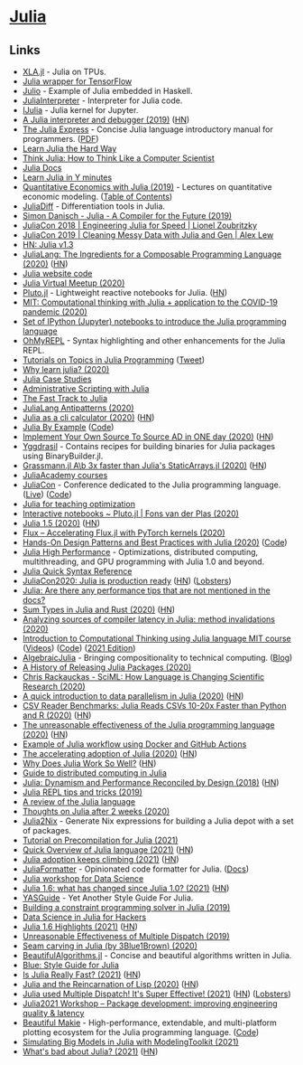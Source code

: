 # [Julia](https://julialang.org/)

## Links

- [XLA.jl](https://github.com/JuliaTPU/XLA.jl) - Julia on TPUs.
- [Julia wrapper for TensorFlow](https://github.com/malmaud/TensorFlow.jl)
- [Julio](https://github.com/dmjio/Julio) - Example of Julia embedded in Haskell.
- [JuliaInterpreter](https://github.com/JuliaDebug/JuliaInterpreter.jl) - Interpreter for Julia code.
- [IJulia](https://github.com/JuliaLang/IJulia.jl) - Julia kernel for Jupyter.
- [A Julia interpreter and debugger (2019)](https://julialang.org/blog/2019/03/debuggers) ([HN](https://news.ycombinator.com/item?id=19455688))
- [The Julia Express](https://github.com/bkamins/The-Julia-Express) - Concise Julia language introductory manual for programmers. ([PDF](http://bogumilkaminski.pl/files/julia_express.pdf))
- [Learn Julia the Hard Way](https://github.com/chrisvoncsefalvay/learn-julia-the-hard-way)
- [Think Julia: How to Think Like a Computer Scientist](https://benlauwens.github.io/ThinkJulia.jl/latest/book.html)
- [Julia Docs](https://docs.julialang.org/en/v1/)
- [Learn Julia in Y minutes](https://learnxinyminutes.com/docs/julia/)
- [Quantitative Economics with Julia (2019)](https://julia.quantecon.org/) - Lectures on quantitative economic modeling. ([Table of Contents](https://julia.quantecon.org/index_toc.html))
- [JuliaDiff](https://www.juliadiff.org/) - Differentiation tools in Julia.
- [Simon Danisch - Julia - A Compiler for the Future (2019)](https://www.youtube.com/watch?v=DCs0_T9BRp0)
- [JuliaCon 2018 | Engineering Julia for Speed | Lionel Zoubritzky](https://www.youtube.com/watch?v=XWIZ_dCO6X8)
- [JuliaCon 2019 | Cleaning Messy Data with Julia and Gen | Alex Lew](https://www.youtube.com/watch?v=vUxrtqY84AM)
- [HN: Julia v1.3](https://news.ycombinator.com/item?id=21636661)
- [JuliaLang: The Ingredients for a Composable Programming Language (2020)](https://white.ucc.asn.au/2020/02/09/whycompositionaljulia.html) ([HN](https://news.ycombinator.com/item?id=22288735))
- [Julia website code](https://github.com/JuliaLang/www.julialang.org)
- [Julia Virtual Meetup (2020)](https://www.youtube.com/watch?v=ZUrozPzNOtI)
- [Pluto.jl](https://github.com/fonsp/Pluto.jl) - Lightweight reactive notebooks for Julia. ([HN](https://news.ycombinator.com/item?id=24281613))
- [MIT: Computational thinking with Julia + application to the COVID-19 pandemic (2020)](https://github.com/mitmath/6S083)
- [Set of IPython (Jupyter) notebooks to introduce the Julia programming language](https://github.com/daanhb/Julia-tutorial)
- [OhMyREPL](https://github.com/KristofferC/OhMyREPL.jl) - Syntax highlighting and other enhancements for the Julia REPL.
- [Tutorials on Topics in Julia Programming](https://github.com/johnmyleswhite/julia_tutorials) ([Tweet](https://twitter.com/johnmyleswhite/status/1264355256974168067))
- [Why learn julia? (2020)](https://www.reddit.com/r/Julia/comments/gph8ob/why_learn_julia/)
- [Julia Case Studies](https://juliacomputing.com/case-studies/)
- [Administrative Scripting with Julia](https://github.com/ninjaaron/administrative-scripting-with-julia)
- [The Fast Track to Julia](https://juliadocs.github.io/Julia-Cheat-Sheet/)
- [JuliaLang Antipatterns (2020)](https://white.ucc.asn.au/2020/04/19/Julia-Antipatterns.html)
- [Julia as a cli calculator (2020)](https://krasjet.com/rnd.wlk/julia/) ([HN](https://news.ycombinator.com/item?id=23414872))
- [Julia By Example](https://juliabyexample.helpmanual.io/) ([Code](https://github.com/samuelcolvin/JuliaByExample))
- [Implement Your Own Source To Source AD in ONE day (2020)](http://blog.rogerluo.me/2019/07/27/yassad/) ([HN](https://news.ycombinator.com/item?id=23489743))
- [Yggdrasil](https://github.com/JuliaPackaging/Yggdrasil) - Contains recipes for building binaries for Julia packages using BinaryBuilder.jl.
- [Grassmann.jl A\b 3x faster than Julia's StaticArrays.jl (2020)](https://discourse.julialang.org/t/grassmann-jl-a-b-3x-faster-than-julias-staticarrays-jl/41451?u=chakravala) ([HN](https://news.ycombinator.com/item?id=23529016))
- [JuliaAcademy courses](https://juliaacademy.com/courses)
- [JuliaCon](https://juliacon.org/) - Conference dedicated to the Julia programming language. ([Live](https://live.juliacon.org/)) ([Code](https://github.com/JuliaCon/www.juliacon.org))
- [Julia for teaching optimization](https://michielstock.github.io/juliateaching/)
- [Interactive notebooks ~ Pluto.jl | Fons van der Plas (2020)](https://www.youtube.com/watch?v=IAF8DjrQSSk)
- [Julia 1.5 (2020)](https://julialang.org/blog/2020/08/julia-1.5-highlights/) ([HN](https://news.ycombinator.com/item?id=24039559))
- [Flux – Accelerating Flux.jl with PyTorch kernels (2020)](https://fluxml.ai/2020/06/29/acclerating-flux-torch.html)
- [Hands-On Design Patterns and Best Practices with Julia (2020)](https://www.packtpub.com/application-development/hands-design-patterns-julia-10) ([Code](https://github.com/PacktPublishing/Hands-on-Design-Patterns-and-Best-Practices-with-Julia))
- [Julia High Performance](https://juliahighperformance.com/) - Optimizations, distributed computing, multithreading, and GPU programming with Julia 1.0 and beyond.
- [Julia Quick Syntax Reference](https://link.springer.com/book/10.1007/978-1-4842-5190-4)
- [JuliaCon2020: Julia is production ready](https://bkamins.github.io/julialang/2020/08/07/production-ready.html) ([HN](https://news.ycombinator.com/item?id=24082281)) ([Lobsters](https://lobste.rs/s/cyrgim/julia_is_production_ready))
- [Julia: Are there any performance tips that are not mentioned in the docs?](https://www.reddit.com/r/Julia/comments/i8kdg1/are_there_any_performance_tips_that_are_not/)
- [Sum Types in Julia and Rust (2020)](https://andreaskroepelin.de/blog/sum_types/) ([HN](https://news.ycombinator.com/item?id=24328071))
- [Analyzing sources of compiler latency in Julia: method invalidations (2020)](https://julialang.org/blog/2020/08/invalidations/)
- [Introduction to Computational Thinking using Julia language MIT course](https://computationalthinking.mit.edu/Fall20/) ([Videos](https://www.youtube.com/playlist?list=PLP8iPy9hna6Q2Kr16aWPOKE0dz9OnsnIJ)) ([Code](https://github.com/mitmath/18S191)) ([2021 Edition](https://computationalthinking.mit.edu/Spring21/))
- [AlgebraicJulia](https://algebraicjulia.github.io/) - Bringing compositionality to technical computing. ([Blog](https://www.algebraicjulia.org/blog/))
- [A History of Releasing Julia Packages (2020)](https://cdg.dev/tech/release-history/)
- [Chris Rackauckas - SciML: How Language is Changing Scientific Research (2020)](https://www.youtube.com/watch?v=3hM7wn7iJ70)
- [A quick introduction to data parallelism in Julia (2020)](https://juliafolds.github.io/data-parallelism/tutorials/quick-introduction/) ([HN](https://news.ycombinator.com/item?id=24700436))
- [CSV Reader Benchmarks: Julia Reads CSVs 10-20x Faster than Python and R (2020)](https://juliacomputing.com/blog/2020/06/22/fast-csv.html) ([HN](https://news.ycombinator.com/item?id=24746057))
- [The unreasonable effectiveness of the Julia programming language (2020)](https://arstechnica.com/science/2020/10/the-unreasonable-effectiveness-of-the-julia-programming-language/) ([HN](https://news.ycombinator.com/item?id=24729034))
- [Example of Julia workflow using Docker and GitHub Actions](https://github.com/terasakisatoshi/MyWorkflow.jl)
- [The accelerating adoption of Julia (2020)](https://lwn.net/SubscriberLink/834571/e8d7adc0d9b669bc/) ([HN](https://news.ycombinator.com/item?id=24839744))
- [Why Does Julia Work So Well?](https://ucidatascienceinitiative.github.io/IntroToJulia/Html/WhyJulia) ([HN](https://news.ycombinator.com/item?id=24846033))
- [Guide to distributed computing in Julia](https://github.com/juliohm/julia-distributed-computing)
- [Julia: Dynamism and Performance Reconciled by Design (2018)](https://dl.acm.org/doi/pdf/10.1145/3276490) ([HN](https://news.ycombinator.com/item?id=24864087))
- [Julia REPL tips and tricks (2019)](https://www.youtube.com/watch?v=EkgCENBFrAY)
- [A review of the Julia language](https://danluu.com/julialang/)
- [Thoughts on Julia after 2 weeks (2020)](https://liorsinai.github.io/coding/2020/12/15/julia-review.html)
- [Julia2Nix](https://github.com/thomasjm/julia2nix) - Generate Nix expressions for building a Julia depot with a set of packages.
- [Tutorial on Precompilation for Julia (2021)](https://julialang.org/blog/2021/01/precompile_tutorial/)
- [Quick Overview of Julia language (2021)](https://algorithmsbook.com/files/appendix-g.pdf) ([HN](https://news.ycombinator.com/item?id=25719454))
- [Julia adoption keeps climbing (2021)](https://www.hpcwire.com/2021/01/13/julia-update-adoption-keeps-climbing-is-it-a-python-challenger/) ([HN](https://news.ycombinator.com/item?id=25820457))
- [JuliaFormatter](https://github.com/domluna/JuliaFormatter.jl) - Opinionated code formatter for Julia. ([Docs](https://domluna.github.io/JuliaFormatter.jl/dev/))
- [Julia workshop for Data Science](https://github.com/crsl4/julia-workshop)
- [Julia 1.6: what has changed since Julia 1.0? (2021)](https://www.oxinabox.net/2021/02/13/Julia-1.6-what-has-changed-since-1.0.html) ([HN](https://news.ycombinator.com/item?id=26132801))
- [YASGuide](https://github.com/jrevels/YASGuide) - Yet Another Style Guide For Julia.
- [Building a constraint programming solver in Julia (2019)](https://opensourc.es/blog/constraint-solver-1/)
- [Data Science in Julia for Hackers](https://datasciencejuliahackers.com/)
- [Julia 1.6 Highlights (2021)](https://julialang.org/blog/2021/03/julia-1.6-highlights/) ([HN](https://news.ycombinator.com/item?id=26580926))
- [Unreasonable Effectiveness of Multiple Dispatch (2019)](https://www.youtube.com/watch?app=desktop&v=kc9HwsxE1OY)
- [Seam carving in Julia (by 3Blue1Brown) (2020)](https://www.youtube.com/watch?v=rpB6zQNsbQU)
- [BeautifulAlgorithms.jl](https://github.com/mossr/BeautifulAlgorithms.jl) - Concise and beautiful algorithms written in Julia.
- [Blue: Style Guide for Julia](https://github.com/invenia/BlueStyle)
- [Is Julia Really Fast? (2021)](https://medium.com/codex/is-julia-really-fast-12cd7caef96b) ([HN](https://news.ycombinator.com/item?id=27570591))
- [Julia and the Reincarnation of Lisp (2020)](https://arnuldondata.medium.com/julia-and-the-reincarnation-of-lisp-f60cacd5822c) ([HN](https://news.ycombinator.com/item?id=27805059))
- [Julia used Multiple Dispatch! It's Super Effective! (2021)](https://www.moll.dev/projects/effective-multi-dispatch/) ([HN](https://news.ycombinator.com/item?id=27901244)) ([Lobsters](https://lobste.rs/s/xqazh2/julia_used_multiple_dispatch_it_s_super))
- [Julia2021 Workshop – Package development: improving engineering quality & latency](https://github.com/aviatesk/juliacon2021-workshop-pkgdev)
- [Beautiful Makie](https://lazarusa.github.io/BeautifulMakie/) - High-performance, extendable, and multi-platform plotting ecosystem for the Julia programming language. ([Code](https://github.com/lazarusA/BeautifulMakie))
- [Simulating Big Models in Julia with ModelingToolkit (2021)](https://www.youtube.com/watch?v=HEVOgSLBzWA)
- [What's bad about Julia? (2021)](https://viralinstruction.com/posts/badjulia/) ([HN](https://news.ycombinator.com/item?id=27960865))
